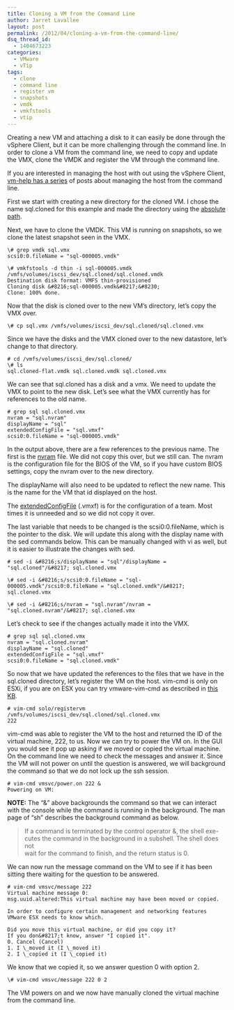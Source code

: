 ```yaml
---
title: Cloning a VM from the Command Line
author: Jarret Lavallee
layout: post
permalink: /2012/04/cloning-a-vm-from-the-command-line/
dsq_thread_id:
  - 1404673223
categories:
  - VMware
  - vTip
tags:
  - clone
  - command line
  - register vm
  - snapshots
  - vmdk
  - vmkfstools
  - vtip
---
```

Creating a new VM and attaching a disk to it can easily be done through the vSphere Client, but it can be more challenging through the command line. In order to clone a VM from the command line, we need to copy and update the VMX, clone the VMDK and register the VM through the command line.

If you are interested in managing the host with out using the vSphere Client, <a href="http://www.vm-help.com/esx40i/manage_without_VI_client_1.php" onclick="javascript:_gaq.push(['_trackEvent','outbound-article','http://www.vm-help.com/esx40i/manage_without_VI_client_1.php']);" target="_blank" class="broken_link">vm-help has a series</a> of posts about managing the host from the command line.

First we start with creating a new directory for the cloned VM. I chose the name sql.cloned for this example and made the directory using the <a href="http://en.wikipedia.org/wiki/Path_(computing)" onclick="javascript:_gaq.push(['_trackEvent','outbound-article','http://en.wikipedia.org/wiki/Path_(computing)']);" target="_blank">absolute path</a>.

	
	
Next, we have to clone the VMDK. This VM is running on snapshots, so we clone the latest snapshot seen in the VMX.
	
	  
	\# grep vmdk sql.vmx  
	scsi0:0.fileName = "sql-000005.vmdk"
	
	\# vmkfstools -d thin -i sql-000005.vmdk /vmfs/volumes/iscsi_dev/sql.cloned/sql.cloned.vmdk  
	Destination disk format: VMFS thin-provisioned  
	Cloning disk &#8216;sql-000005.vmdk&#8217;&#8230;  
	Clone: 100% done. 

Now that the disk is cloned over to the new VM&#8217;s directory, let&#8217;s copy the VMX over.

	  
	\# cp sql.vmx /vmfs/volumes/iscsi_dev/sql.cloned/sql.cloned.vmx  
	

Since we have the disks and the VMX cloned over to the new datastore, let&#8217;s change to that directory.

	# cd /vmfs/volumes/iscsi_dev/sql.cloned/  
	\# ls  
	sql.cloned-flat.vmdk sql.cloned.vmdk sql.cloned.vmx  
	

We can see that sql.cloned has a disk and a vmx. We need to update the VMX to point to the new disk. Let&#8217;s see what the VMX currently has for references to the old name.

	# grep sql sql.cloned.vmx  
	nvram = "sql.nvram"  
	displayName = "sql"  
	extendedConfigFile = "sql.vmxf"  
	scsi0:0.fileName = "sql-000005.vmdk"  
	

In the output above, there are a few references to the previous name. The first is the <a href="http://www.vmware.com/support/ws5/doc/ws_learning_files_in_a_vm.html" onclick="javascript:_gaq.push(['_trackEvent','outbound-article','http://www.vmware.com/support/ws5/doc/ws_learning_files_in_a_vm.html']);" target="_blank">nvram</a> file. We did not copy this over, but we still can. The nvram is the configuration file for the BIOS of the VM, so if you have custom BIOS settings, copy the nvram over to the new directory.

The displayName will also need to be updated to reflect the new name. This is the name for the VM that id displayed on the host.

The <a href="http://www.vmware.com/support/ws5/doc/ws_learning_files_in_a_vm.html" onclick="javascript:_gaq.push(['_trackEvent','outbound-article','http://www.vmware.com/support/ws5/doc/ws_learning_files_in_a_vm.html']);" target="_blank">extendedConfigFile</a> (.vmxf) is for the configuration of a team. Most times it is unneeded and so we did not copy it over.

The last variable that needs to be changed is the scsi0:0.fileName, which is the pointer to the disk. We will update this along with the display name with the sed commands below. This can be manually changed with vi as well, but it is easier to illustrate the changes with sed.

	# sed -i &#8216;s/displayName = "sql"/displayName = "sql.cloned"/&#8217; sql.cloned.vmx
	
	\# sed -i &#8216;s/scsi0:0.fileName = "sql-000005.vmdk"/scsi0:0.fileName = "sql.cloned.vmdk"/&#8217; sql.cloned.vmx
	
	\# sed -i &#8216;s/nvram = "sql.nvram"/nvram = "sql.cloned.nvram"/&#8217; sql.cloned.vmx  
	

Let&#8217;s check to see if the changes actually made it into the VMX.

	# grep sql sql.cloned.vmx  
	nvram = "sql.cloned.nvram"  
	displayName = "sql.cloned"  
	extendedConfigFile = "sql.vmxf"  
	scsi0:0.fileName = "sql.cloned.vmdk"  
	

So now that we have updated the references to the files that we have in the sql.cloned directory, let&#8217;s register the VM on the host. vim-cmd is only on ESXi, if you are on ESX you can try vmware-vim-cmd as described in <a href="http://kb.vmware.com/kb/1006160" onclick="javascript:_gaq.push(['_trackEvent','outbound-article','http://kb.vmware.com/kb/1006160']);" target="_blank">this KB</a>.

	# vim-cmd solo/registervm /vmfs/volumes/iscsi_dev/sql.cloned/sql.cloned.vmx  
	222  
	

vim-cmd was able to register the VM to the host and returned the ID of the virtual machine, 222, to us. Now we can try to power the VM on. In the GUI you would see it pop up asking if we moved or copied the virtual machine. On the command line we need to check the messages and answer it. Since the VM will not power on until the question is answered, we will background the command so that we do not lock up the ssh session.

	# vim-cmd vmsvc/power.on 222 &  
	Powering on VM:

**NOTE:** The &#8220;&&#8221; above backgrounds the command so that we can interact with the console while the command is running in the background. The man page of &#8220;sh&#8221; describes the background command as below.

> If a command is terminated by the control operator &, the shell exe-  
> cutes the command in the background in a subshell. The shell does not  
> wait for the command to finish, and the return status is 0.

We can now run the message command on the VM to see if it has been sitting there waiting for the question to be answered.

	# vim-cmd vmsvc/message 222  
	Virtual machine message 0:  
	msg.uuid.altered:This virtual machine may have been moved or copied.
	
	In order to configure certain management and networking features VMware ESX needs to know which.
	
	Did you move this virtual machine, or did you copy it?  
	If you don&#8217;t know, answer "I copied it".  
	0. Cancel (Cancel)  
	1. I \_moved it (I \_moved it)  
	2. I \_copied it (I \_copied it)   
	

We know that we copied it, so we answer question 0 with option 2.

	  
	\# vim-cmd vmsvc/message 222 0 2

The VM powers on and we now have manually cloned the virtual machine from the command line.

